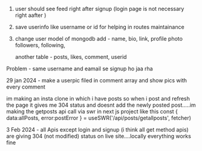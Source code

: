 1. user should see feed right after signup (login page is not necessary right aafter )
2. save userinfo like username or id for helping in routes maintainance
3. change user model of mongodb
   add - name,
          bio,
          link,
          profile photo
          followers,
          following,
    
    another table - posts,
                    likes,
                    comment,
                    userid

Problem - same username and eamail se signup ho jaa rha



29 jan 2024 - make a userpic filed in comment array and show pics with every comment


im making an insta clone in which i have posts so when i post and refresh the page it gives me 304 status and doesnt add the newly posted post.....im making the getposts api call via swr in next js project like this const { data:allPosts, error:postError } = useSWR('/api/posts/getallposts', fetcher)


3 Feb 2024 - all Apis except login and signup (i think all get method apis) are giving 304 (not modified) status on live site....locally everything works fine 

